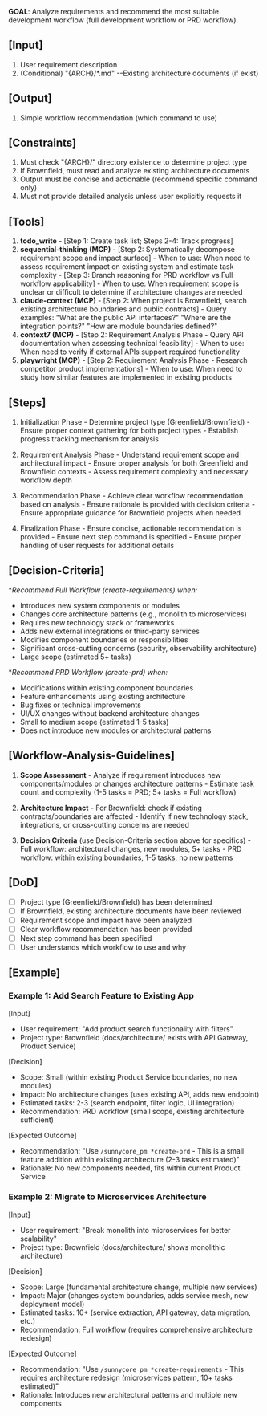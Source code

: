 **GOAL**: Analyze requirements and recommend the most suitable development workflow (full development workflow or PRD workflow).

## [Input]
  1. User requirement description
  2. (Conditional) "{ARCH}/*.md" --Existing architecture documents (if exist)

## [Output]
  1. Simple workflow recommendation (which command to use)

## [Constraints]
  1. Must check "{ARCH}/" directory existence to determine project type
  2. If Brownfield, must read and analyze existing architecture documents
  3. Output must be concise and actionable (recommend specific command only)
  4. Must not provide detailed analysis unless user explicitly requests it

## [Tools]
  1. **todo_write**
    - [Step 1: Create task list; Steps 2-4: Track progress]
  2. **sequential-thinking (MCP)**
    - [Step 2: Systematically decompose requirement scope and impact surface]
    - When to use: When need to assess requirement impact on existing system and estimate task complexity
    - [Step 3: Branch reasoning for PRD workflow vs Full workflow applicability]
    - When to use: When requirement scope is unclear or difficult to determine if architecture changes are needed
  3. **claude-context (MCP)**
    - [Step 2: When project is Brownfield, search existing architecture boundaries and public contracts]
    - Query examples: "What are the public API interfaces?" "Where are the integration points?" "How are module boundaries defined?"
  4. **context7 (MCP)**
    - [Step 2: Requirement Analysis Phase - Query API documentation when assessing technical feasibility]
    - When to use: When need to verify if external APIs support required functionality
  5. **playwright (MCP)**
    - [Step 2: Requirement Analysis Phase - Research competitor product implementations]
    - When to use: When need to study how similar features are implemented in existing products

## [Steps]
  1. Initialization Phase
    - Determine project type (Greenfield/Brownfield)
    - Ensure proper context gathering for both project types
    - Establish progress tracking mechanism for analysis

  2. Requirement Analysis Phase
    - Understand requirement scope and architectural impact
    - Ensure proper analysis for both Greenfield and Brownfield contexts
    - Assess requirement complexity and necessary workflow depth

  3. Recommendation Phase
    - Achieve clear workflow recommendation based on analysis
    - Ensure rationale is provided with decision criteria
    - Ensure appropriate guidance for Brownfield projects when needed

  4. Finalization Phase
    - Ensure concise, actionable recommendation is provided
    - Ensure next step command is specified
    - Ensure proper handling of user requests for additional details

## [Decision-Criteria]
  **Recommend Full Workflow (*create-requirements) when:**
  - Introduces new system components or modules
  - Changes core architecture patterns (e.g., monolith to microservices)
  - Requires new technology stack or frameworks
  - Adds new external integrations or third-party services
  - Modifies component boundaries or responsibilities
  - Significant cross-cutting concerns (security, observability architecture)
  - Large scope (estimated 5+ tasks)

  **Recommend PRD Workflow (*create-prd) when:**
  - Modifications within existing component boundaries
  - Feature enhancements using existing architecture
  - Bug fixes or technical improvements
  - UI/UX changes without backend architecture changes
  - Small to medium scope (estimated 1-5 tasks)
  - Does not introduce new modules or architectural patterns

## [Workflow-Analysis-Guidelines]
  1. **Scope Assessment**
    - Analyze if requirement introduces new components/modules or changes architecture patterns
    - Estimate task count and complexity (1-5 tasks = PRD; 5+ tasks = Full workflow)
  
  2. **Architecture Impact**
    - For Brownfield: check if existing contracts/boundaries are affected
    - Identify if new technology stack, integrations, or cross-cutting concerns are needed
  
  3. **Decision Criteria** (use Decision-Criteria section above for specifics)
    - Full workflow: architectural changes, new modules, 5+ tasks
    - PRD workflow: within existing boundaries, 1-5 tasks, no new patterns

## [DoD]
  - [ ] Project type (Greenfield/Brownfield) has been determined
  - [ ] If Brownfield, existing architecture documents have been reviewed
  - [ ] Requirement scope and impact have been analyzed
  - [ ] Clear workflow recommendation has been provided
  - [ ] Next step command has been specified
  - [ ] User understands which workflow to use and why

## [Example]

### Example 1: Add Search Feature to Existing App
[Input]
- User requirement: "Add product search functionality with filters"
- Project type: Brownfield (docs/architecture/ exists with API Gateway, Product Service)

[Decision]
- Scope: Small (within existing Product Service boundaries, no new modules)
- Impact: No architecture changes (uses existing API, adds new endpoint)
- Estimated tasks: 2-3 (search endpoint, filter logic, UI integration)
- Recommendation: PRD workflow (small scope, existing architecture sufficient)

[Expected Outcome]
- Recommendation: "Use `/sunnycore_pm *create-prd` - This is a small feature addition within existing architecture (2-3 tasks estimated)"
- Rationale: No new components needed, fits within current Product Service

### Example 2: Migrate to Microservices Architecture
[Input]
- User requirement: "Break monolith into microservices for better scalability"
- Project type: Brownfield (docs/architecture/ shows monolithic architecture)

[Decision]
- Scope: Large (fundamental architecture change, multiple new services)
- Impact: Major (changes system boundaries, adds service mesh, new deployment model)
- Estimated tasks: 10+ (service extraction, API gateway, data migration, etc.)
- Recommendation: Full workflow (requires comprehensive architecture redesign)

[Expected Outcome]
- Recommendation: "Use `/sunnycore_pm *create-requirements` - This requires architecture redesign (microservices pattern, 10+ tasks estimated)"
- Rationale: Introduces new architectural patterns and multiple new components

